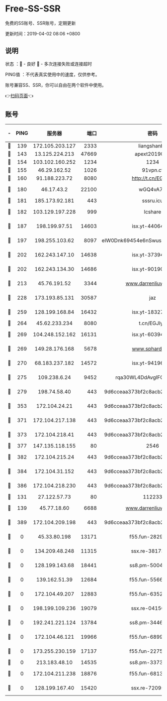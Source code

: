 # Free-SS-SSR

免费的SS账号、SSR账号，定期更新

更新时间：2019-04-02 08:06 +0800

## 说明

状态     ：🙂 - 良好 🙁 - 多次连接失败或连接超时

PING值   ：不代表真实使用中的速度，仅供参考。

账号兼容SS、SSR，你可以自由在两个软件中使用。

👉[扫码页面](https://liesauer.github.io/Free-SS-SSR/)👈

## 账号

|-|PING|服务器|端口|密码|加密方式|区域|
|:----:|:----:|:-----:|-----:|:----:|:----:|:----:|
|🙂|139|172.105.203.127|2333|liangshanbo|chacha20|JP|
|🙂|143|13.125.224.213|47669|apext2019001|chacha20|KR|
|🙂|154|103.102.160.252|1234|1234|rc4-md5|JP|
|🙂|155|46.29.162.52|1026|91vpn.cf|rc4-md5|RU|
|🙂|160|91.188.223.72|8080|http://t.cn/EGJIyrl|rc4-md5|RU|
|🙂|180|46.17.43.2|22100|wGQ4vA7D|aes-256-gcm|RU|
|🙂|181|185.173.92.181|443|sssru.icu|rc4-md5|RU|
|🙂|182|103.129.197.228|999|lcshare|aes-256-cfb|CN|
|🙂|187|198.199.97.51|14603|isx.yt-44064347|aes-256-cfb|US|
|🙂|197|198.255.103.62|8097|eIW0Dnk69454e6nSwuspv9DmS201tQ0D|aes-256-cfb|US|
|🙂|202|162.243.147.10|14638|isx.yt-37394875|aes-256-cfb|US|
|🙂|202|162.243.134.30|14686|isx.yt-90190160|aes-256-cfb|US|
|🙂|213|45.76.191.52|3344|www.darrenliuwei.com|aes-256-cfb|AU|
|🙂|228|173.193.85.131|30587|jaz|aes-256-cfb|US|
|🙂|259|128.199.168.84|16432|isx.yt-18327519|aes-256-cfb|SG|
|🙂|264|45.62.233.234|8080|t.cn/EGJIyrl|rc4-md5|CA|
|🙂|269|104.248.152.162|16131|isx.yt-60394237|aes-256-cfb|SG|
|🙂|269|149.28.176.168|5678|www.sphard.com|aes-256-cfb|SG|
|🙂|270|68.183.237.182|14572|isx.yt-94196593|aes-256-cfb|SG|
|🙂|275|109.238.6.24|9452|rqa30WL4DdAvgIFG6Fs3znzTa|aes-256-cfb|FR|
|🙂|279|198.74.58.40|443|9d6cceaa373bf2c8acb22e60b6a58be6|aes-256-cfb|US|
|🙂|353|172.104.24.21|443|9d6cceaa373bf2c8acb22e60b6a58be6|aes-256-cfb|US|
|🙂|371|172.104.217.138|443|9d6cceaa373bf2c8acb22e60b6a58be6|aes-256-cfb|US|
|🙂|373|172.104.218.41|443|9d6cceaa373bf2c8acb22e60b6a58be6|aes-256-cfb|US|
|🙂|377|147.135.118.155|80|2546|chacha20|US|
|🙂|382|172.104.215.24|443|9d6cceaa373bf2c8acb22e60b6a58be6|aes-256-cfb|US|
|🙂|384|172.104.31.152|443|9d6cceaa373bf2c8acb22e60b6a58be6|aes-256-cfb|US|
|🙂|386|172.104.218.230|443|9d6cceaa373bf2c8acb22e60b6a58be6|aes-256-cfb|US|
|🙂|131|27.122.57.73|80|112233|chacha20|CN|
|🙂|139|45.77.18.60|6688|www.darrenliuwei.com|aes-256-cfb|JP|
|🙂|389|172.104.209.198|443|9d6cceaa373bf2c8acb22e60b6a58be6|aes-256-cfb|US|
|🙁|0|45.33.80.198|13171|f55.fun-28295578|aes-256-cfb|US|
|🙁|0|134.209.48.248|11315|ssx.re-38173894|aes-256-cfb|US|
|🙁|0|128.199.143.68|18441|ss8.pm-50042831|aes-256-cfb|SG|
|🙁|0|139.162.51.39|12684|f55.fun-55660117|aes-256-cfb|SG|
|🙁|0|172.104.49.207|12883|f55.fun-63527647|aes-256-cfb|SG|
|🙁|0|198.199.109.236|19079|ssx.re-04150237|aes-256-cfb|US|
|🙁|0|192.241.221.124|13784|ss8.pm-34461522|aes-256-cfb|US|
|🙁|0|172.104.46.121|19966|f55.fun-68996821|aes-256-cfb|SG|
|🙁|0|173.255.230.159|17137|f55.fun-22752790|aes-256-cfb|US|
|🙁|0|213.183.48.10|14535|ss8.pm-33736221|rc4-md5|RU|
|🙁|0|172.104.211.238|18876|f55.fun-68130782|aes-256-cfb|US|
|🙁|0|128.199.167.40|15420|ssx.re-72095229|aes-256-cfb|SG|
